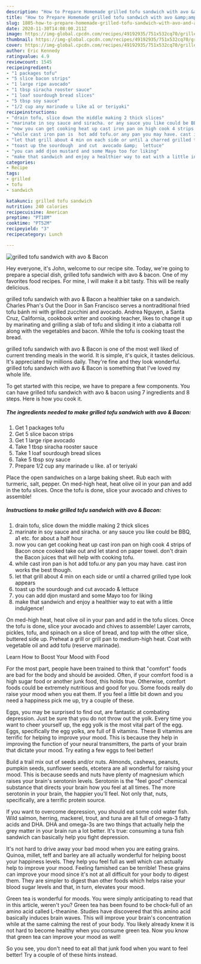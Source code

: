 ```yaml
---
description: "How to Prepare Homemade grilled tofu sandwich with avo &amp;amp; Bacon"
title: "How to Prepare Homemade grilled tofu sandwich with avo &amp;amp; Bacon"
slug: 1805-how-to-prepare-homemade-grilled-tofu-sandwich-with-avo-and-amp-bacon
date: 2020-11-30T14:08:00.211Z
image: https://img-global.cpcdn.com/recipes/49192935/751x532cq70/grilled-tofu-sandwich-with-avo-bacon-recipe-main-photo.jpg
thumbnail: https://img-global.cpcdn.com/recipes/49192935/751x532cq70/grilled-tofu-sandwich-with-avo-bacon-recipe-main-photo.jpg
cover: https://img-global.cpcdn.com/recipes/49192935/751x532cq70/grilled-tofu-sandwich-with-avo-bacon-recipe-main-photo.jpg
author: Eric Kennedy
ratingvalue: 4.9
reviewcount: 1545
recipeingredient:
- "1 packages tofu"
- "5 slice bacon strips"
- "1 large ripe avocado"
- "1 tbsp siracha rooster sauce"
- "1 loaf sourdough bread slices"
- "5 tbsp soy sauce"
- "1/2 cup any marinade u like a1 or teriyaki"
recipeinstructions:
- "drain tofu, slice down the middle making 2 thick slices"
- "marinate in soy sauce and siracha. or any sauce you like could be BBQ, a1 etc. for about a half hour"
- "now you can get cooking heat up cast iron pan on high cook 4 strips of Bacon once cooked take out and let stand on paper towel. don&#39;t drain the Bacon juices that will help with cooking tofu."
- "while cast iron pan is  hot add tofu.or any pan you may have. cast iron works the best though."
- "let that grill about 4 min on each side or until a charred grilled type look appears"
- "toast up the sourdough  and cut  avocado &amp;  lettuce"
- "you can add djon mustard and some Mayo too for liking"
- "make that sandwich and enjoy a healthier way to eat with a little indulgence!"
categories:
- Recipe
tags:
- grilled
- tofu
- sandwich

katakunci: grilled tofu sandwich 
nutrition: 240 calories
recipecuisine: American
preptime: "PT18M"
cooktime: "PT52M"
recipeyield: "3"
recipecategory: Lunch

---
```



![grilled tofu sandwich with avo &amp; Bacon](https://img-global.cpcdn.com/recipes/49192935/751x532cq70/grilled-tofu-sandwich-with-avo-bacon-recipe-main-photo.jpg)

Hey everyone, it's John, welcome to our recipe site. Today, we're going to prepare a special dish, grilled tofu sandwich with avo &amp; bacon. One of my favorites food recipes. For mine, I will make it a bit tasty. This will be really delicious.

grilled tofu sandwich with avo &amp; Bacon a healthier take on a sandwich. Charles Phan&#39;s Out the Door in San Francisco serves a nontraditional fried tofu bánh mì with grilled zucchini and avocado. Andrea Nguyen, a Santa Cruz, California, cookbook writer and cooking teacher, likes to change it up by marinating and grilling a slab of tofu and sliding it into a ciabatta roll along with the vegetables and bacon. While the tofu is cooking toast the bread.

grilled tofu sandwich with avo &amp; Bacon is one of the most well liked of current trending meals in the world. It is simple, it's quick, it tastes delicious. It's appreciated by millions daily. They're fine and they look wonderful. grilled tofu sandwich with avo &amp; Bacon is something that I've loved my whole life.


To get started with this recipe, we have to prepare a few components. You can have grilled tofu sandwich with avo &amp; bacon using 7 ingredients and 8 steps. Here is how you cook it.

<!--inarticleads1-->

##### The ingredients needed to make grilled tofu sandwich with avo &amp; Bacon:

1. Get 1 packages tofu
1. Get 5 slice bacon strips
1. Get 1 large ripe avocado
1. Take 1 tbsp siracha rooster sauce
1. Take 1 loaf sourdough bread slices
1. Take 5 tbsp soy sauce
1. Prepare 1/2 cup any marinade u like. a1 or teriyaki


Place the open sandwiches on a large baking sheet. Rub each with turmeric, salt, pepper. On med-high heat, heat olive oil in your pan and add in the tofu slices. Once the tofu is done, slice your avocado and chives to assemble! 

<!--inarticleads2-->

##### Instructions to make grilled tofu sandwich with avo &amp; Bacon:

1. drain tofu, slice down the middle making 2 thick slices
1. marinate in soy sauce and siracha. or any sauce you like could be BBQ, a1 etc. for about a half hour
1. now you can get cooking heat up cast iron pan on high cook 4 strips of Bacon once cooked take out and let stand on paper towel. don&#39;t drain the Bacon juices that will help with cooking tofu.
1. while cast iron pan is  hot add tofu.or any pan you may have. cast iron works the best though.
1. let that grill about 4 min on each side or until a charred grilled type look appears
1. toast up the sourdough  and cut  avocado &amp;  lettuce
1. you can add djon mustard and some Mayo too for liking
1. make that sandwich and enjoy a healthier way to eat with a little indulgence!


On med-high heat, heat olive oil in your pan and add in the tofu slices. Once the tofu is done, slice your avocado and chives to assemble! Layer carrots, pickles, tofu, and spinach on a slice of bread, and top with the other slice, buttered side up. Preheat a grill or grill pan to medium-high heat. Coat with vegetable oil and add tofu (reserve marinade). 

Learn How to Boost Your Mood with Food


For the most part, people have been trained to think that "comfort" foods are bad for the body and should be avoided. Often, if your comfort food is a high sugar food or another junk food, this holds true. Otherwise, comfort foods could be extremely nutritious and good for you. Some foods really do raise your mood when you eat them. If you feel a little bit down and you need a happiness pick me up, try a couple of these.

Eggs, you may be surprised to find out, are fantastic at combating depression. Just be sure that you do not throw out the yolk. Every time you want to cheer yourself up, the egg yolk is the most vital part of the egg. Eggs, specifically the egg yolks, are full of B vitamins. These B vitamins are terrific for helping to improve your mood. This is because they help in improving the function of your neural transmitters, the parts of your brain that dictate your mood. Try eating a few eggs to feel better!

Build a trail mix out of seeds and/or nuts. Almonds, cashews, peanuts, pumpkin seeds, sunflower seeds, etcetera are all wonderful for raising your mood. This is because seeds and nuts have plenty of magnesium which raises your brain's serotonin levels. Serotonin is the "feel good" chemical substance that directs your brain how you feel at all times. The more serotonin in your brain, the happier you'll feel. Not only that, nuts, specifically, are a terrific protein source.

If you want to overcome depression, you should eat some cold water fish. Wild salmon, herring, mackerel, trout, and tuna are all full of omega-3 fatty acids and DHA. DHA and omega-3s are two things that actually help the grey matter in your brain run a lot better. It's true: consuming a tuna fish sandwich can basically help you fight depression. 

It's not hard to drive away your bad mood when you are eating grains. Quinoa, millet, teff and barley are all actually wonderful for helping boost your happiness levels. They help you feel full as well which can actually help to improve your mood. Feeling famished can be terrible! These grains can improve your mood since it's not at all difficult for your body to digest them. They are simpler to digest than other foods which helps raise your blood sugar levels and that, in turn, elevates your mood.

Green tea is wonderful for moods. You were simply anticipating to read that in this article, weren't you? Green tea has been found to be chock-full of an amino acid called L-theanine. Studies have discovered that this amino acid basically induces brain waves. This will improve your brain's concentration while at the same calming the rest of your body. You likely already knew it is not hard to become healthy when you consume green tea. Now you know that green tea can improve your mood as well!

So you see, you don't need to eat all that junk food when you want to feel better! Try  a  couple of  of  these  hints  instead.

